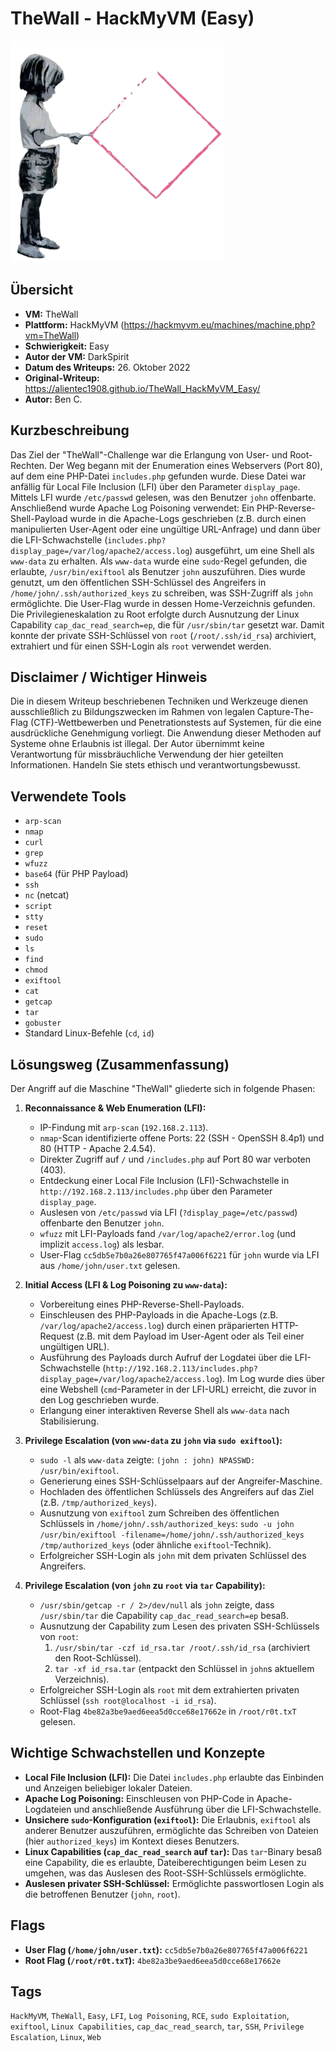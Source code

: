 # TheWall - HackMyVM (Easy)
 
![TheWall.png](TheWall.png)

## Übersicht

*   **VM:** TheWall
*   **Plattform:** HackMyVM (https://hackmyvm.eu/machines/machine.php?vm=TheWall)
*   **Schwierigkeit:** Easy
*   **Autor der VM:** DarkSpirit
*   **Datum des Writeups:** 26. Oktober 2022
*   **Original-Writeup:** https://alientec1908.github.io/TheWall_HackMyVM_Easy/
*   **Autor:** Ben C.

## Kurzbeschreibung

Das Ziel der "TheWall"-Challenge war die Erlangung von User- und Root-Rechten. Der Weg begann mit der Enumeration eines Webservers (Port 80), auf dem eine PHP-Datei `includes.php` gefunden wurde. Diese Datei war anfällig für Local File Inclusion (LFI) über den Parameter `display_page`. Mittels LFI wurde `/etc/passwd` gelesen, was den Benutzer `john` offenbarte. Anschließend wurde Apache Log Poisoning verwendet: Ein PHP-Reverse-Shell-Payload wurde in die Apache-Logs geschrieben (z.B. durch einen manipulierten User-Agent oder eine ungültige URL-Anfrage) und dann über die LFI-Schwachstelle (`includes.php?display_page=/var/log/apache2/access.log`) ausgeführt, um eine Shell als `www-data` zu erhalten. Als `www-data` wurde eine `sudo`-Regel gefunden, die erlaubte, `/usr/bin/exiftool` als Benutzer `john` auszuführen. Dies wurde genutzt, um den öffentlichen SSH-Schlüssel des Angreifers in `/home/john/.ssh/authorized_keys` zu schreiben, was SSH-Zugriff als `john` ermöglichte. Die User-Flag wurde in dessen Home-Verzeichnis gefunden. Die Privilegieneskalation zu Root erfolgte durch Ausnutzung der Linux Capability `cap_dac_read_search=ep`, die für `/usr/sbin/tar` gesetzt war. Damit konnte der private SSH-Schlüssel von `root` (`/root/.ssh/id_rsa`) archiviert, extrahiert und für einen SSH-Login als `root` verwendet werden.

## Disclaimer / Wichtiger Hinweis

Die in diesem Writeup beschriebenen Techniken und Werkzeuge dienen ausschließlich zu Bildungszwecken im Rahmen von legalen Capture-The-Flag (CTF)-Wettbewerben und Penetrationstests auf Systemen, für die eine ausdrückliche Genehmigung vorliegt. Die Anwendung dieser Methoden auf Systeme ohne Erlaubnis ist illegal. Der Autor übernimmt keine Verantwortung für missbräuchliche Verwendung der hier geteilten Informationen. Handeln Sie stets ethisch und verantwortungsbewusst.

## Verwendete Tools

*   `arp-scan`
*   `nmap`
*   `curl`
*   `grep`
*   `wfuzz`
*   `base64` (für PHP Payload)
*   `ssh`
*   `nc` (netcat)
*   `script`
*   `stty`
*   `reset`
*   `sudo`
*   `ls`
*   `find`
*   `chmod`
*   `exiftool`
*   `cat`
*   `getcap`
*   `tar`
*   `gobuster`
*   Standard Linux-Befehle (`cd`, `id`)

## Lösungsweg (Zusammenfassung)

Der Angriff auf die Maschine "TheWall" gliederte sich in folgende Phasen:

1.  **Reconnaissance & Web Enumeration (LFI):**
    *   IP-Findung mit `arp-scan` (`192.168.2.113`).
    *   `nmap`-Scan identifizierte offene Ports: 22 (SSH - OpenSSH 8.4p1) und 80 (HTTP - Apache 2.4.54).
    *   Direkter Zugriff auf `/` und `/includes.php` auf Port 80 war verboten (403).
    *   Entdeckung einer Local File Inclusion (LFI)-Schwachstelle in `http://192.168.2.113/includes.php` über den Parameter `display_page`.
    *   Auslesen von `/etc/passwd` via LFI (`?display_page=/etc/passwd`) offenbarte den Benutzer `john`.
    *   `wfuzz` mit LFI-Payloads fand `/var/log/apache2/error.log` (und implizit `access.log`) als lesbar.
    *   User-Flag `cc5db5e7b0a26e807765f47a006f6221` für `john` wurde via LFI aus `/home/john/user.txt` gelesen.

2.  **Initial Access (LFI & Log Poisoning zu `www-data`):**
    *   Vorbereitung eines PHP-Reverse-Shell-Payloads.
    *   Einschleusen des PHP-Payloads in die Apache-Logs (z.B. `/var/log/apache2/access.log`) durch einen präparierten HTTP-Request (z.B. mit dem Payload im User-Agent oder als Teil einer ungültigen URL).
    *   Ausführung des Payloads durch Aufruf der Logdatei über die LFI-Schwachstelle (`http://192.168.2.113/includes.php?display_page=/var/log/apache2/access.log`). Im Log wurde dies über eine Webshell (`cmd`-Parameter in der LFI-URL) erreicht, die zuvor in den Log geschrieben wurde.
    *   Erlangung einer interaktiven Reverse Shell als `www-data` nach Stabilisierung.

3.  **Privilege Escalation (von `www-data` zu `john` via `sudo exiftool`):**
    *   `sudo -l` als `www-data` zeigte: `(john : john) NPASSWD: /usr/bin/exiftool`.
    *   Generierung eines SSH-Schlüsselpaars auf der Angreifer-Maschine.
    *   Hochladen des öffentlichen Schlüssels des Angreifers auf das Ziel (z.B. `/tmp/authorized_keys`).
    *   Ausnutzung von `exiftool` zum Schreiben des öffentlichen Schlüssels in `/home/john/.ssh/authorized_keys`: `sudo -u john /usr/bin/exiftool -filename=/home/john/.ssh/authorized_keys /tmp/authorized_keys` (oder ähnliche `exiftool`-Technik).
    *   Erfolgreicher SSH-Login als `john` mit dem privaten Schlüssel des Angreifers.

4.  **Privilege Escalation (von `john` zu `root` via `tar` Capability):**
    *   `/usr/sbin/getcap -r / 2>/dev/null` als `john` zeigte, dass `/usr/sbin/tar` die Capability `cap_dac_read_search=ep` besaß.
    *   Ausnutzung der Capability zum Lesen des privaten SSH-Schlüssels von `root`:
        1.  `/usr/sbin/tar -czf id_rsa.tar /root/.ssh/id_rsa` (archiviert den Root-Schlüssel).
        2.  `tar -xf id_rsa.tar` (entpackt den Schlüssel in `john`s aktuellem Verzeichnis).
    *   Erfolgreicher SSH-Login als `root` mit dem extrahierten privaten Schlüssel (`ssh root@localhost -i id_rsa`).
    *   Root-Flag `4be82a3be9aed6eea5d0cce68e17662e` in `/root/r0t.txT` gelesen.

## Wichtige Schwachstellen und Konzepte

*   **Local File Inclusion (LFI):** Die Datei `includes.php` erlaubte das Einbinden und Anzeigen beliebiger lokaler Dateien.
*   **Apache Log Poisoning:** Einschleusen von PHP-Code in Apache-Logdateien und anschließende Ausführung über die LFI-Schwachstelle.
*   **Unsichere `sudo`-Konfiguration (`exiftool`):** Die Erlaubnis, `exiftool` als anderer Benutzer auszuführen, ermöglichte das Schreiben von Dateien (hier `authorized_keys`) im Kontext dieses Benutzers.
*   **Linux Capabilities (`cap_dac_read_search` auf `tar`):** Das `tar`-Binary besaß eine Capability, die es erlaubte, Dateiberechtigungen beim Lesen zu umgehen, was das Auslesen des Root-SSH-Schlüssels ermöglichte.
*   **Auslesen privater SSH-Schlüssel:** Ermöglichte passwortlosen Login als die betroffenen Benutzer (`john`, `root`).

## Flags

*   **User Flag (`/home/john/user.txt`):** `cc5db5e7b0a26e807765f47a006f6221`
*   **Root Flag (`/root/r0t.txT`):** `4be82a3be9aed6eea5d0cce68e17662e`

## Tags

`HackMyVM`, `TheWall`, `Easy`, `LFI`, `Log Poisoning`, `RCE`, `sudo Exploitation`, `exiftool`, `Linux Capabilities`, `cap_dac_read_search`, `tar`, `SSH`, `Privilege Escalation`, `Linux`, `Web`
